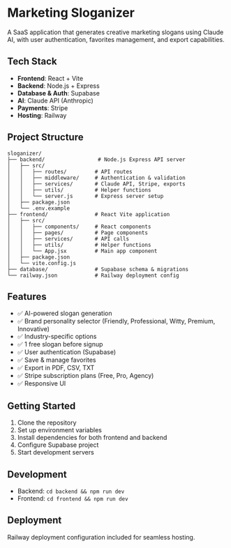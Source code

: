 # Marketing Sloganizer

A SaaS application that generates creative marketing slogans using Claude AI, with user authentication, favorites management, and export capabilities.

## Tech Stack

- **Frontend**: React + Vite
- **Backend**: Node.js + Express
- **Database & Auth**: Supabase
- **AI**: Claude API (Anthropic)
- **Payments**: Stripe
- **Hosting**: Railway

## Project Structure

```
sloganizer/
├── backend/                 # Node.js Express API server
│   ├── src/
│   │   ├── routes/         # API routes
│   │   ├── middleware/     # Authentication & validation
│   │   ├── services/       # Claude API, Stripe, exports
│   │   ├── utils/          # Helper functions
│   │   └── server.js       # Express server setup
│   ├── package.json
│   └── .env.example
├── frontend/               # React Vite application
│   ├── src/
│   │   ├── components/     # React components
│   │   ├── pages/          # Page components
│   │   ├── services/       # API calls
│   │   ├── utils/          # Helper functions
│   │   └── App.jsx         # Main app component
│   ├── package.json
│   └── vite.config.js
├── database/               # Supabase schema & migrations
└── railway.json            # Railway deployment config
```

## Features

- ✅ AI-powered slogan generation
- ✅ Brand personality selector (Friendly, Professional, Witty, Premium, Innovative)
- ✅ Industry-specific options
- ✅ 1 free slogan before signup
- ✅ User authentication (Supabase)
- ✅ Save & manage favorites
- ✅ Export in PDF, CSV, TXT
- ✅ Stripe subscription plans (Free, Pro, Agency)
- ✅ Responsive UI

## Getting Started

1. Clone the repository
2. Set up environment variables
3. Install dependencies for both frontend and backend
4. Configure Supabase project
5. Start development servers

## Development

- Backend: `cd backend && npm run dev`
- Frontend: `cd frontend && npm run dev`

## Deployment

Railway deployment configuration included for seamless hosting.